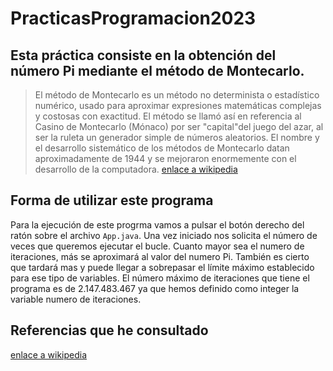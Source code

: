 # PracticasProgramacion2023

## Esta práctica consiste en la obtención del número Pi mediante el método de Montecarlo.
> El método de Montecarlo es un método no determinista o estadístico numérico, usado para aproximar expresiones matemáticas complejas y costosas con exactitud. El método se llamó así en referencia al Casino de Montecarlo (Mónaco) por ser "capital"del juego del azar, al ser la ruleta un generador simple de números aleatorios. El nombre y el desarrollo sistemático de los métodos de Montecarlo datan aproximadamente de 1944 y se mejoraron enormemente con el desarrollo de la computadora.
[enlace a wikipedia](https://es.wikipedia.org/wiki/Método_de_Montecarlo)

## Forma de utilizar este programa 
Para la ejecución de este progrma vamos a pulsar el botón derecho del ratón sobre el archivo `App.java`. Una vez iniciado nos solicita el número de veces que queremos ejecutar el bucle. Cuanto mayor sea el numero de iteraciones, más se aproximará al valor del numero Pi. También es cierto que tardará mas y puede llegar a sobrepasar el límite máximo establecido para ese tipo de variables.
El número máximo de iteraciones que tiene el programa es de 2.147.483.467 ya que hemos definido como integer la variable numero de iteraciones.

## Referencias que he consultado
[enlace a wikipedia](https://monografias.com/trabajos27/complejidad-algoritmica/complejidad_algoritmica.shtml#complej)
